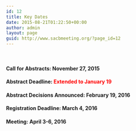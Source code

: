 ```yaml
---
id: 12
title: Key Dates
date: 2015-08-21T01:22:50+00:00
author: admin
layout: page
guid: http://www.sacbmeeting.org/?page_id=12
---
```

&nbsp;

#### Call for Abstracts: November 27, 2015

#### Abstract Deadline:<span style="color: #ff0000;"> Extended to January 19</span>

#### Abstract Decisions Announced: February 19, 2016

#### Registration Deadline: March 4, 2016

#### Meeting: April 3-6, 2016